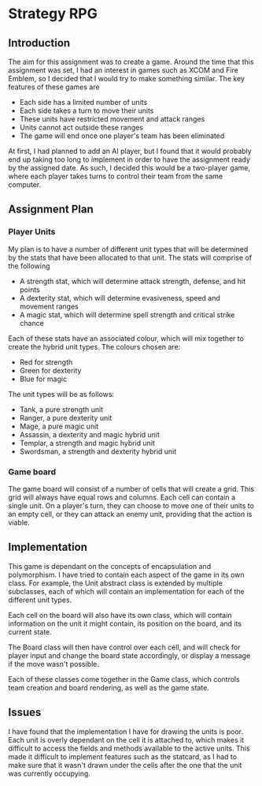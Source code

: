 # Strategy RPG

## Introduction

The aim for this assignment was to create a game. Around the time that this assignment was set, I had an interest in games such as XCOM and Fire Emblem, so I decided that I would try to make something similar. The key features of these games are

* Each side has a limited number of units
* Each side takes a turn to move their units
* These units have restricted movement and attack ranges
* Units cannot act outside these ranges
* The game will end once one player's team has been eliminated
	
At first, I had planned to add an AI player, but I found that it would probably end up taking too long to implement in order to have the assignment ready by the assigned date. As such, I decided this would be a two-player game, where each player takes turns to control their team from the same computer.

## Assignment Plan

### Player Units

My plan is to have a number of different unit types that will be determined by the stats that have been allocated to that unit.
The stats will comprise of the following

* A strength stat, which will determine attack strength, defense, and hit points
* A dexterity stat, which will determine evasiveness, speed and movement ranges
* A magic stat, which will determine spell strength and critical strike chance

Each of these stats have an associated colour, which will mix together to create the hybrid unit types. The colours chosen are:

* Red for strength
* Green for dexterity
* Blue for magic
	
The unit types will be as follows:

* Tank, a pure strength unit
* Ranger, a pure dexterity unit
* Mage, a pure magic unit
* Assassin, a dexterity and magic hybrid unit
* Templar, a strength and magic hybrid unit
* Swordsman, a strength and dexterity hybrid unit
	
### Game board

The game board will consist of a number of cells that will create a grid. This grid will always have equal rows and columns. Each cell can contain a single unit. On a player's turn, they can choose to move one of their units to an empty cell, or they can attack an enemy unit, providing that the action is viable.

## Implementation

This game is dependant on the concepts of encapsulation and polymorphism. I have tried to contain each aspect of the game in its own class. For example, the Unit abstract class is extended by multiple subclasses, each of which will contain an implementation for each of the different unit types.

Each cell on the board will also have its own class, which will contain information on the unit it might contain, its position on the board, and its current state.

The Board class will then have control over each cell, and will check for player input and change the board state accordingly, or display a message if the move wasn't possible.

Each of these classes come together in the Game class, which controls team creation and board rendering, as well as the game state.

## Issues

I have found that the implementation I have for drawing the units is poor. Each unit is overly dependant on the cell it is attached to, which makes it difficult to access the fields and methods available to the active units. This made it difficult to implement features such as the statcard, as I had to make sure that it wasn't drawn under the cells after the one that the unit was currently occupying.
